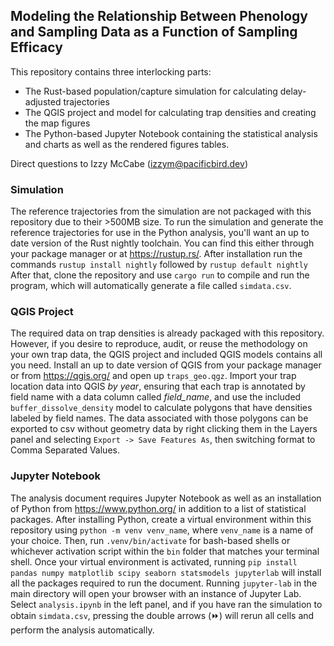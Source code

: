 ## Modeling the Relationship Between Phenology and Sampling Data as a Function of Sampling Efficacy

This repository contains three interlocking parts:
- The Rust-based population/capture simulation for calculating delay-adjusted trajectories
- The QGIS project and model for calculating trap densities and creating the map figures
- The Python-based Jupyter Notebook containing the statistical analysis and charts
as well as the rendered figures tables.

Direct questions to Izzy McCabe (izzym@pacificbird.dev)

### Simulation
The reference trajectories from the simulation are not packaged with this repository due to their >500MB size.
To run the simulation and generate the reference trajectories for use in the Python analysis,
you'll want an up to date version of the Rust nightly toolchain. You can find this either through your package manager
or at https://rustup.rs/. After installation run the commands `rustup install nightly` followed by `rustup default nightly`
After that, clone the repository and use `cargo run` to compile and run the program, which will automatically generate a file called `simdata.csv`.

### QGIS Project
The required data on trap densities is already packaged with this repository. However, if you desire to reproduce, audit, or reuse the methodology on your own trap data,
the QGIS project and included QGIS models contains all you need. Install an up to date version of QGIS from your package manager or from https://qgis.org/ and open up
`traps_geo.qgz`. Import your trap location data into QGIS _by year_, ensuring that each trap is annotated by field name with a data column called _field\_name_,
and use the included `buffer_dissolve_density` model to calculate polygons that have densities labeled by field names. The data associated with those polygons can be
exported to csv without geometry data by right clicking them in the Layers panel and selecting `Export -> Save Features As`, then switching format to
Comma Separated Values.

### Jupyter Notebook
The analysis document requires Jupyter Notebook as well as an installation of Python from https://www.python.org/ in addition
to a list of statistical packages. After installing Python, create a virtual environment within this repository
using `python -m venv venv_name`, where `venv_name` is a name of your choice. Then, run `.venv/bin/activate` for bash-based shells
or whichever activation script within the `bin` folder that matches your terminal shell. Once your virtual environment is
activated, running `pip install pandas numpy matplotlib scipy seaborn statsmodels jupyterlab` will install all the packages
required to run the document. Running `jupyter-lab` in the main directory will open your browser with an instance of
Jupyter Lab. Select `analysis.ipynb` in the left panel, and if you have ran the simulation to obtain `simdata.csv`,
pressing the double arrows (⏩) will rerun all cells and perform the analysis automatically.

